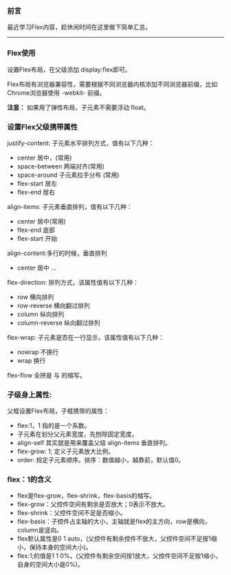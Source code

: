 ### 前言

最近学习Flex内容，趁休闲时间在这里做下简单汇总。

----

### Flex使用

设置Flex布局，在父级添加 display:flex即可。

Flex布局有浏览器兼容性，需要根据不同浏览器内核添加不同浏览器前缀，比如Chrome浏览器使用 -webkit- 前缀。

**注意：** 如果用了弹性布局，子元素不需要浮动 float。

### 设置Flex父级携带属性

justify-content: 子元素水平排列方式，值有以下几种：

* center 居中，(常用)
* space-between	两端对齐(常用)
* space-around	子元素拉手分布	(常用)
* flex-start 居左
* flex-end 居右

align-items: 子元素垂直排列，值有以下几种：

* center 居中(常用)
* flex-end 底部
* flex-start 开始
			
align-content:多行的时候，垂直排列

* center 居中
...

flex-direction: 排列方式，该属性值有以下几种：

* row 横向排列
* row-reverse 横向翻过排列
* column 纵向排列
* column-reverse 纵向翻过排列
		
flex-wrap: 子元素是否在一行显示，该属性值有以下几种：

* nowrap 不换行
* wrap 换行

flex-flow 全拼是 <flex-direction> 与 <flex-wrap>的缩写。	

### 子级身上属性:

父框设置Flex布局，子框携带的属性：

* flex:1，1 指的是一个系数。
* 子元素在划分父元素宽度，先刨除固定宽度。
* align-self 其实就是用来覆盖父级 align-items  垂直排列。
* flex-grow: 1;	定义子元素放大比例。
* order: 规定子元素顺序。排序：数值越小，越靠前，默认值0。
	

### flex：1的含义

* flex是flex-grow，flex-shrink，flex-basis的缩写。
* flex-grow：父控件空间有剩余是否放大；0表示不放大。
* flex-shrink：父控件空间不足是否缩小。
* flex-basis：子控件占主轴的大小，主轴就是flex的主方向，row是横向，column是竖向。
* flex默认属性是0 1 auto，(父控件有剩余控件不放大，父控件空间不足按1缩小，保持本身的空间大小)。
* flex:1;的值是1 1 0%，(父控件有剩余空间按1放大，父控件空间不足按1缩小，自身的空间大小是0%)。

